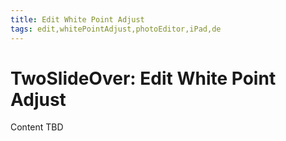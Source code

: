 ```yaml
---
title: Edit White Point Adjust
tags: edit,whitePointAdjust,photoEditor,iPad,de
---
```


# TwoSlideOver: Edit White Point Adjust

Content TBD
